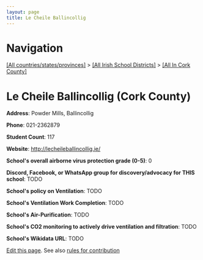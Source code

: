 ```yaml
---
layout: page
title: Le Cheile Ballincollig
---
```

# Navigation

[[All countries/states/provinces]](../../..) > [[All Irish School Districts]](../..) > [[All In Cork County]](..)

# Le Cheile Ballincollig (Cork County)

**Address**: Powder Mills, Ballincollig

**Phone**: 021-2362879

**Student Count**: 117

**Website**: <http://lecheileballincollig.ie/>

**School's overall airborne virus protection grade (0-5)**: 0

**Discord, Facebook, or WhatsApp group for discovery/advocacy for THIS school**: TODO

**School's policy on Ventilation**: TODO

**School's Ventilation Work Completion**: TODO

**School's Air-Purification**: TODO

**School's CO2 monitoring to actively drive ventilation and filtration**: TODO

**School's Wikidata URL**: TODO


[Edit this page](https://github.com/ventilate-schools/Ireland/edit/main/./Cork_County/Le_Cheile_Ballincollig.md). See also [rules for contribution](../../../contribution-rules/)
